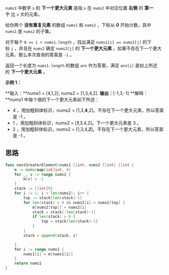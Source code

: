 `nums1` 中数字 `x` 的 **下一个更大元素** 是指 `x` 在 `nums2` 中对应位置 **右侧** 的 **第一个** 比 `x` 大的元素。

给你两个 **没有重复元素** 的数组 `nums1` 和 `nums2` ，下标从 **0** 开始计数，其中`nums1` 是 `nums2` 的子集。

对于每个 `0 <= i < nums1.length` ，找出满足 `nums1[i] == nums2[j]` 的下标 `j` ，并且在 `nums2` 确定 `nums2[j]` 的 **下一个更大元素** 。如果不存在下一个更大元素，那么本次查询的答案是 `-1` 。

返回一个长度为 `nums1.length` 的数组 `ans` 作为答案，满足 `ans[i]` 是如上所述的 **下一个更大元素** 。

**示例 1：**

**输入：**nums1 = [4,1,2], nums2 = [1,3,4,2].
**输出：**[-1,3,-1]
**解释：**nums1 中每个值的下一个更大元素如下所述：
- 4 ，用加粗斜体标识，nums2 = [1,3,**4**,2]。不存在下一个更大元素，所以答案是 -1 。
- 1 ，用加粗斜体标识，nums2 = [_**1**_,3,4,2]。下一个更大元素是 3 。
- 2 ，用加粗斜体标识，nums2 = [1,3,4,_**2**_]。不存在下一个更大元素，所以答案是 -1 。

## 思路
```go
func nextGreaterElement(nums1 []int, nums2 []int) []int {
	m := make(map[int]int, 0)
	for _, v := range nums2 {
		m[v] = -1
	}
	stack := []int{0}
	for i := 1; i < len(nums2); i++ {
		top := stack[len(stack)-1]
		for len(stack) > 0 && nums2[i] > nums2[top] {
			m[nums2[top]] = nums2[i]
			stack = stack[:len(stack)-1]
			if len(stack) > 0 {
				top = stack[len(stack)-1]
			}
		}
		stack = append(stack, i)

	}
	for i := range nums1 {
		nums1[i] = m[nums1[i]]
	}
	return nums1
}
```